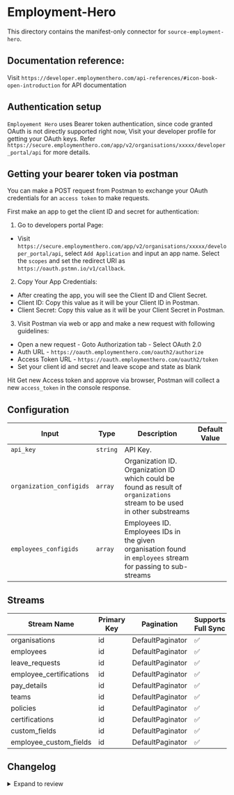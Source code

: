 # Employment-Hero
This directory contains the manifest-only connector for `source-employment-hero`.

## Documentation reference:
Visit `https://developer.employmenthero.com/api-references/#icon-book-open-introduction` for API documentation

## Authentication setup
`Employement Hero` uses Bearer token authentication, since code granted OAuth is not directly supported right now, Visit your developer profile for getting your OAuth keys. Refer `https://secure.employmenthero.com/app/v2/organisations/xxxxx/developer_portal/api` for more details.

## Getting your bearer token via postman

You can make a POST request from Postman to exchange your OAuth credentials for an `access token` to make requests.

First make an app to get the client ID and secret for authentication:

1. Go to developers portal Page:
- Visit `https://secure.employmenthero.com/app/v2/organisations/xxxxx/developer_portal/api`, select `Add Application` and input an app name. Select the `scopes` and set the redirect URI as `https://oauth.pstmn.io/v1/callback`.

2. Copy Your App Credentials:
 - After creating the app, you will see the Client ID and Client Secret.
 - Client ID: Copy this value as it will be your Client ID in Postman.
 - Client Secret: Copy this value as it will be your Client Secret in Postman.

3. Visit Postman via web or app and make a new request with following guidelines:
 - Open a new request - Goto Authorization tab - Select OAuth 2.0
 - Auth URL - `https://oauth.employmenthero.com/oauth2/authorize`
 - Access Token URL - `https://oauth.employmenthero.com/oauth2/token`
 - Set your client id and secret and leave scope and state as blank

Hit Get new Access token and approve via browser, Postman will collect a new `access_token` in the console response.

## Configuration

| Input | Type | Description | Default Value |
|-------|------|-------------|---------------|
| `api_key` | `string` | API Key.  |  |
| `organization_configids` | `array` | Organization ID. Organization ID which could be found as result of `organizations` stream to be used in other substreams |  |
| `employees_configids` | `array` | Employees ID. Employees IDs in the given organisation found in `employees` stream for passing to sub-streams |  |

## Streams
| Stream Name | Primary Key | Pagination | Supports Full Sync | Supports Incremental |
|-------------|-------------|------------|---------------------|----------------------|
| organisations | id | DefaultPaginator | ✅ |  ❌  |
| employees | id | DefaultPaginator | ✅ |  ❌  |
| leave_requests | id | DefaultPaginator | ✅ |  ❌  |
| employee_certifications | id | DefaultPaginator | ✅ |  ❌  |
| pay_details | id | DefaultPaginator | ✅ |  ❌  |
| teams | id | DefaultPaginator | ✅ |  ❌  |
| policies | id | DefaultPaginator | ✅ |  ❌  |
| certifications | id | DefaultPaginator | ✅ |  ❌  |
| custom_fields | id | DefaultPaginator | ✅ |  ❌  |
| employee_custom_fields | id | DefaultPaginator | ✅ |  ❌  |

## Changelog

<details>
  <summary>Expand to review</summary>

| Version | Date | Pull Request | Subject |
| ------------------ | ------------ | --- | ---------------- |
| 0.0.18 | 2025-04-05 | [57283](https://github.com/airbytehq/airbyte/pull/57283) | Update dependencies |
| 0.0.17 | 2025-03-29 | [56521](https://github.com/airbytehq/airbyte/pull/56521) | Update dependencies |
| 0.0.16 | 2025-03-22 | [55970](https://github.com/airbytehq/airbyte/pull/55970) | Update dependencies |
| 0.0.15 | 2025-03-08 | [55320](https://github.com/airbytehq/airbyte/pull/55320) | Update dependencies |
| 0.0.14 | 2025-03-01 | [54455](https://github.com/airbytehq/airbyte/pull/54455) | Update dependencies |
| 0.0.13 | 2025-02-15 | [53716](https://github.com/airbytehq/airbyte/pull/53716) | Update dependencies |
| 0.0.12 | 2025-02-08 | [53322](https://github.com/airbytehq/airbyte/pull/53322) | Update dependencies |
| 0.0.11 | 2025-02-01 | [52817](https://github.com/airbytehq/airbyte/pull/52817) | Update dependencies |
| 0.0.10 | 2025-01-25 | [52347](https://github.com/airbytehq/airbyte/pull/52347) | Update dependencies |
| 0.0.9 | 2025-01-18 | [51681](https://github.com/airbytehq/airbyte/pull/51681) | Update dependencies |
| 0.0.8 | 2025-01-11 | [51081](https://github.com/airbytehq/airbyte/pull/51081) | Update dependencies |
| 0.0.7 | 2024-12-28 | [50526](https://github.com/airbytehq/airbyte/pull/50526) | Update dependencies |
| 0.0.6 | 2024-12-21 | [50024](https://github.com/airbytehq/airbyte/pull/50024) | Update dependencies |
| 0.0.5 | 2024-12-14 | [49489](https://github.com/airbytehq/airbyte/pull/49489) | Update dependencies |
| 0.0.4 | 2024-12-12 | [49190](https://github.com/airbytehq/airbyte/pull/49190) | Update dependencies |
| 0.0.3 | 2024-11-04 | [47819](https://github.com/airbytehq/airbyte/pull/47819) | Update dependencies |
| 0.0.2 | 2024-10-28 | [47632](https://github.com/airbytehq/airbyte/pull/47632) | Update dependencies |
| 0.0.1 | 2024-09-25 | [45888](https://github.com/airbytehq/airbyte/pull/45888) | Initial release by [@btkcodedev](https://github.com/btkcodedev) via Connector Builder |

</details>
